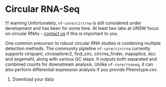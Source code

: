 # Circular RNA-Seq

!!! warning
    Unfortunately, `nf-core/circrna` is still considered under development and has been for some time. At least two labs at UNSW focus on circular RNAs - [contact us](../../support.md) if this is important to you.

One common precursor to robust circular RNA studies is combining multiple detection methods. The community pipleline `nf-core/circrna` currently supports ciriquant, circexplorer2, find_circ, circrna_finder, mapsplice, dcc and segemehl, along with various QC steps. It outputs both separated and combined counts for downstream analysis. Unlike `nf-core/rnaseq`, it can also perform differential expression analysis if you provide Phenotype.csv.

1. Download your data